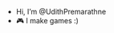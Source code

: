 -  Hi, I’m @UdithPremarathne
-  🎮 I make games :)


<!---
UdithPremarathne/UdithPremarathne is a ✨ special ✨ repository because its `README.md` (this file) appears on your GitHub profile.
You can click the Preview link to take a look at your changes.

- 🌱 I’m currently 
- 💞️ I’m looking to collaborate on ...
- 📫 How to reach me ...
--->
